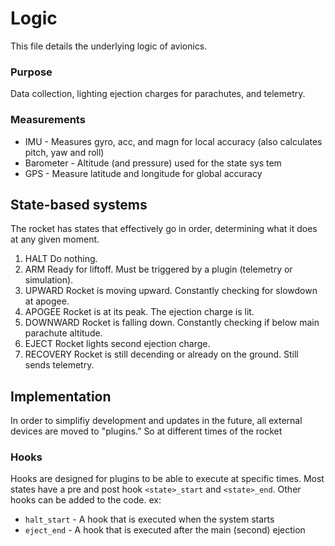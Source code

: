 # Logic
This file details the underlying logic of avionics.

### Purpose
Data collection, lighting ejection charges for parachutes, and telemetry.

### Measurements
* IMU - Measures gyro, acc, and magn for local accuracy (also calculates 
  pitch, yaw and roll)
* Barometer - Altitude (and pressure) used for the state sys tem
* GPS - Measure latitude and longitude for global accuracy

## State-based systems
The rocket has states that effectively go in order, determining what it does
at any given moment.
1. HALT
Do nothing.
2. ARM
Ready for liftoff. Must be triggered by a plugin (telemetry or simulation).
3. UPWARD
Rocket is moving upward. Constantly checking for slowdown at apogee.
4. APOGEE
Rocket is at its peak. The ejection charge is lit.
5. DOWNWARD
Rocket is falling down. Constantly checking if below main parachute altitude.
6. EJECT
Rocket lights second ejection charge.
7. RECOVERY
Rocket is still decending or already on the ground. Still sends telemetry.

## Implementation
In order to simplifiy development and updates in the future, all external devices
are moved to "plugins." So at different times of the rocket

### Hooks
Hooks are designed for plugins to be able to execute at specific times.
Most states have a pre and post hook `<state>_start` and `<state>_end`.
Other hooks can be added to the code. ex:
* `halt_start` - A hook that is executed when the system starts
* `eject_end` - A hook that is executed after the main (second) ejection
